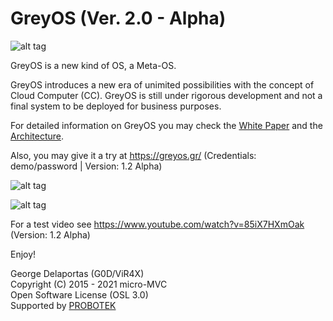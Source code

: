 # GreyOS (Ver. 2.0 - Alpha)

![alt tag](https://raw.githubusercontent.com/g0d/GreyOS/master/Misc/GreyOS%20-%20Logo.png)

GreyOS is a new kind of OS, a Meta-OS.

GreyOS introduces a new era of unimited possibilities with the concept of Cloud Computer (CC). GreyOS is still under rigorous development 
and not a final system to be deployed for business purposes.

For detailed information on GreyOS you may check the [White Paper](https://github.com/g0d/GreyOS/blob/master/Tech%20Doc/GreyOS%20-%20Era%20of%20the%20Cloud%20Computer%20(White%20Paper).pdf) and the [Architecture](https://github.com/g0d/GreyOS/blob/master/Misc/GreyOS%20-%20Architecture.png).

Also, you may give it a try at https://greyos.gr/ (Credentials: demo/password | Version: 1.2 Alpha)

![alt tag](https://raw.githubusercontent.com/g0d/GreyOS/master/Misc/GreyOS%20-%20Login%20(Alpha%202.0).png)

![alt tag](https://raw.githubusercontent.com/g0d/GreyOS/master/Misc/GreyOS%20-%20Desktop%20(Alpha%202.0).png)  

For a test video see https://www.youtube.com/watch?v=85iX7HXmOak (Version: 1.2 Alpha)





Enjoy!

George Delaportas (G0D/ViR4X)  
Copyright (C) 2015 - 2021 micro-MVC  
Open Software License (OSL 3.0)  
Supported by [PROBOTEK](https://probotek.eu/)
